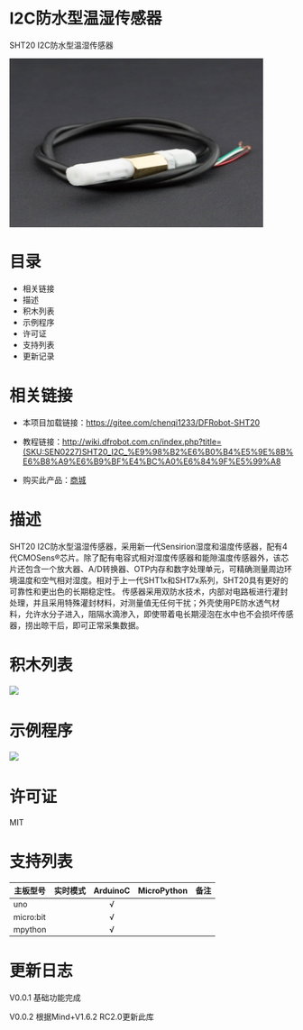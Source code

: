 # I2C防水型温湿传感器

SHT20 I2C防水型温湿传感器

<img src="/arduinoC/_images/featured.png" width="450" height="300" align=center>

# 目录

* 相关链接
* 描述
* 积木列表
* 示例程序
* 许可证
* 支持列表
* 更新记录

# 相关链接

* 本项目加载链接：https://gitee.com/chenqi1233/DFRobot-SHT20

* 教程链接：http://wiki.dfrobot.com.cn/index.php?title=(SKU:SEN0227)SHT20_I2C_%E9%98%B2%E6%B0%B4%E5%9E%8B%E6%B8%A9%E6%B9%BF%E4%BC%A0%E6%84%9F%E5%99%A8

* 购买此产品：[商城](https://www.dfrobot.com.cn/goods-1447.html)

# 描述

SHT20 I2C防水型温湿传感器，采用新一代Sensirion湿度和温度传感器，配有4代CMOSens®芯片。除了配有电容式相对湿度传感器和能隙温度传感器外，该芯片还包含一个放大器、A/D转换器、OTP内存和数字处理单元，可精确测量周边环境温度和空气相对湿度。相对于上一代SHT1x和SHT7x系列，SHT20具有更好的可靠性和更出色的长期稳定性。
传感器采用双防水技术，内部对电路板进行灌封处理，并且采用特殊灌封材料，对测量值无任何干扰；外壳使用PE防水透气材料，允许水分子进入，阻隔水滴渗入，即使带着电长期浸泡在水中也不会损坏传感器，捞出晾干后，即可正常采集数据。

# 积木列表

![](https://img.dfrobot.com.cn/wiki/none/c6227f23bc2ef821c17a895cae7b8b5b)

# 示例程序

![](https://img.dfrobot.com.cn/wiki/none/d4e5ceec6c2ecfda5ba51ebc73a29090)

# 许可证

MIT

# 支持列表

|主板型号|实时模式|ArduinoC|MicroPython|备注|
|-----|-----|:-----:|-----|-----|
|uno||√|||
|micro:bit||√|||
|mpython||√|||


# 更新日志

V0.0.1 基础功能完成

V0.0.2 根据Mind+V1.6.2 RC2.0更新此库